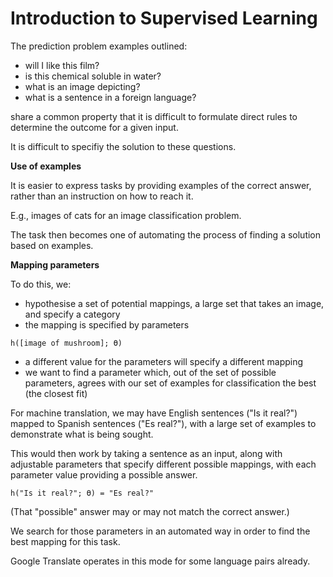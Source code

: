 # Introduction to Supervised Learning

The prediction problem examples outlined:

- will I like this film?
- is this chemical soluble in water?
- what is an image depicting?
- what is a sentence in a foreign language?

share a common property that it is difficult to formulate direct rules to determine the outcome for a given input.

It is difficult to specifiy the solution to these questions.

**Use of examples**

It is easier to express tasks by providing examples of the correct answer, rather than an instruction on how to reach it.

E.g., images of cats for an image classification problem.

The task then becomes one of automating the process of finding a solution based on examples.

**Mapping parameters**

To do this, we:

- hypothesise a set of potential mappings, a large set that takes an image, and specify a category
- the mapping is specified by parameters

`h([image of mushroom]; ϴ)`

- a different value for the parameters will specify a different mapping
- we want to find a parameter which, out of the set of possible parameters, agrees with our set of examples for classification the best (the closest fit)

For machine translation, we may have English sentences ("Is it real?") mapped to Spanish sentences ("Es real?"), with a large set of examples to demonstrate what is being sought.

This would then work by taking a sentence as an input, along with adjustable parameters that specify different possible mappings, with each parameter value providing a possible answer.

`h("Is it real?"; ϴ) = "Es real?"`

(That "possible" answer may or may not match the correct answer.)

We search for those parameters in an automated way in order to find the best mapping for this task.

Google Translate operates in this mode for some language pairs already.
